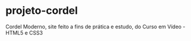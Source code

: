 # projeto-cordel
Cordel Moderno, site feito a fins de prática e estudo, do Curso em Vídeo - HTML5 e CSS3
